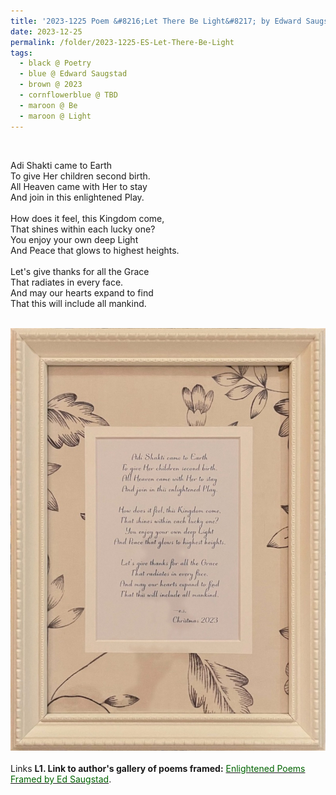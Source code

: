 ```yaml
---
title: '2023-1225 Poem &#8216;Let There Be Light&#8217; by Edward Saugstad'
date: 2023-12-25
permalink: /folder/2023-1225-ES-Let-There-Be-Light
tags:
  - black @ Poetry
  - blue @ Edward Saugstad
  - brown @ 2023
  - cornflowerblue @ TBD
  - maroon @ Be
  - maroon @ Light
---
```


<br>

<p>
Adi Shakti came to Earth<br>
To give Her children second birth.<br>
All Heaven came with Her to stay<br>
And join in this enlightened Play.<br>
<br>
How does it feel, this Kingdom come,<br>
That shines within each lucky one?<br>
You enjoy your own deep Light<br>
And Peace that glows to highest heights.<br>
<br>
Let's give thanks for all the Grace<br>
That radiates in every face.<br>
And may our hearts expand to find<br>
That this will include all mankind.<br>
</p>

<br>

<div style="text-align: center"><img src="/images/2023-1225_Poem_'Let_There_Be_Light'_by_Edward_Saugstad.jpg" /></div>

<br>

<wave-list>
<list-title color="DarkSeaGreen" width="25">Links</list-title>
  <list-item color="BlanchedAlmond"  width="285"><b> L1. Link to author's gallery of poems framed:</b> <a href="https://imageevent.com/sahaja/art/enlightenedpoemsframedbyedsaugstad"><font color="DarkGreen">Enlightened Poems Framed by Ed Saugstad</font></a>. </list-item>
</wave-list>